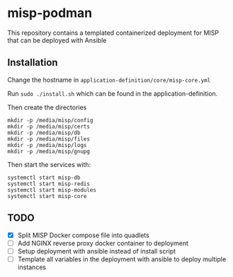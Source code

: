 # misp-podman
This repository contains a templated containerized deployment for MISP that can be deployed with Ansible


## Installation

Change the hostname in `application-definition/core/misp-core.yml`

Run `sudo ./install.sh` which can be found in the application-definition.

Then create the directories

`mkdir -p /media/misp/config` </br>
`mkdir -p /media/misp/certs` </br>
`mkdir -p /media/misp/db` </br>
`mkdir -p /media/misp/files` </br>
`mkdir -p /media/misp/logs` </br>
`mkdir -p /media/misp/gnupg` </br>

Then start the services with: 

`systemctl start misp-db` </br>
`systemctl start misp-redis`</br>
`systemctl start misp-modules`</br>
`systemctl start misp-core`

## TODO
- [x] Split MISP Docker compose file into quadlets
- [ ] Add NGINX reverse proxy docker container to deployment
- [ ] Setup deployment with ansible instead of install script
- [ ] Template all variables in the deployment with ansible to deploy multiple instances  
